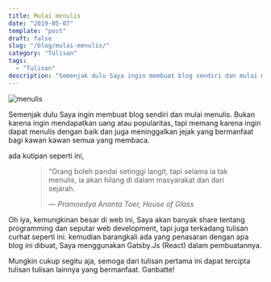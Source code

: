 ```yaml
---
title: Mulai menulis
date: "2019-05-07"
template: "post"
draft: false
slug: "/blog/mulai-menulis/"
category: "Tulisan"
tags:
  - "Tulisan"
description: "Semenjak dulu Saya ingin membuat blog sendiri dan mulai menulis. Bukan karena ingin mendapatkan uang atau popularitas, tapi memang karena ingin dapat menulis dengan baik dan juga meninggalkan jejak yang bermanfaat bagi kawan kawan semua yang membaca.."
---
```


![menulis](/media/menulis.jpg)

Semenjak dulu Saya ingin membuat blog sendiri dan mulai menulis. Bukan karena ingin
mendapatkan uang atau popularitas, tapi memang karena ingin dapat menulis dengan
baik dan juga meninggalkan jejak yang bermanfaat bagi kawan kawan semua yang
membaca.

ada kutipan seperti ini,
<figure>
	<blockquote>
		<p>“Orang boleh pandai setinggi langit, tapi selama ia tak menulis, ia akan hilang di dalam masyarakat dan dari sejarah.</p>
		<footer>
			<cite>— Pramoedya Ananta Toer, House of Glass</cite>
		</footer>
	</blockquote>
</figure>

Oh iya, kemungkinan besar di web ini, Saya akan banyak share tentang programming dan seputar
web development, tapi juga terkadang tulisan curhat seperti ini.
kemudian barangkali ada yang penasaran dengan apa blog ini dibuat, Saya menggunakan
Gatsby.Js (React) dalam pembuatannya.

Mungkin cukup segitu aja, semoga dari tulisan pertama ini dapat tercipta tulisan tulisan
lainnya yang bermanfaat. Ganbatte!
